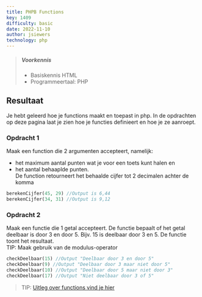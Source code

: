```yaml
---
title: PHPB Functions
key: 1409
difficulty: basic
date: 2022-11-10
author: jsiewers
technology: php
---
```





> ##### Voorkennis
> * Basiskennis HTML
> * Programmeertaal: PHP

## Resultaat
Je hebt geleerd hoe je functions maakt en toepast in php. In de opdrachten op deze pagina laat je zien hoe je functies definieert en hoe je ze aanroept.

### Opdracht 1
Maak een function die 2 argumenten accepteert, namelijk:
* het maximum aantal punten wat je voor een toets kunt halen en 
* het aantal behaaplde punten.   
De function retourneert het behaalde cijfer tot 2 decimalen achter de komma  
```php
berekenCijfer(45, 29) //Output is 6,44  
berekenCijfer(34, 31) //Output is 9,12   
```
### Opdracht 2
Maak een functie die 1 getal accepteert. De functie bepaalt of het getal deelbaar is door 3 en door 5. Bijv. 15 is deelbaar door 3 en 5. De functie toont het resultaat.  
TIP: Maak gebruik van de modulus-operator  
```php
checkDeelbaar(15) //Output "Deelbaar door 3 en door 5"  
checkDeelbaar(9) //Output "Deelbaar door 3 maar niet door 5"  
checkDeelbaar(10) //Output "Deelbaar door 5 maar niet door 3"  
checkDeelbaar(17) //Output "Niet deelbaar door 3 of 5"  
```

> TIP: [Uitleg over functions vind je hier](https://www.edutorial.nl/php/functions/)